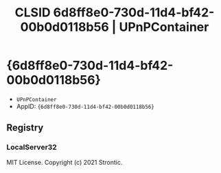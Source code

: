 ﻿---
title: "CLSID 6d8ff8e0-730d-11d4-bf42-00b0d0118b56 | UPnPContainer"
excerpt: What is COM-Object CLSID 6d8ff8e0-730d-11d4-bf42-00b0d0118b56?
---

# {6d8ff8e0-730d-11d4-bf42-00b0d0118b56}

* `UPnPContainer`
* AppID: `{6d8ff8e0-730d-11d4-bf42-00b0d0118b56}`

## Registry


### LocalServer32


MIT License. Copyright (c) 2021 Strontic.


